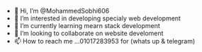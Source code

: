 - 👋 Hi, I’m @MohammedSobhi606
- 👀 I’m interested in developing specialy web development
- 🌱 I’m currently learning mearn stack development
- 💞️ I’m looking to collaborate on website develoment 
- 📫 How to reach me ...01017283953 for (whats up & telegram)
